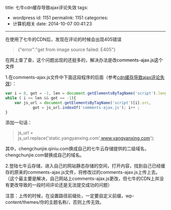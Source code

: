 title: 七牛cdn缓存导致ajax评论失效
tags:
  - wordpress
id: 1151
permalink: 1151
categories:
  - 计算机相关
date: 2014-10-07 00:41:23
---

在使用了七牛的CDN后，发现在评论的时候会出现405错误

> {"error":"get from image source failed: E405"} 
 

在网上查了查，这个问题出现的还挺多的，解决办法是改<span style="color: #000000;">comments-ajax.js这个文件</span>

1.在comments-ajax.js文件中下面这段程序的后面（参考[cdn缓存导致ajax评论失效](http://www.tennfy.com/503.html)）：

``` javascript
var i = 0, got = -1, len = document.getElementsByTagName('script').length;
while ( i <= len && got == -1){
    var js_url = document.getElementsByTagName('script')[i].src,
            got = js_url.indexOf('comments-ajax.js'); i++ ;
}
```

<!-- more -->

添加一句话：
> js_url = js_url.replace('static.yangyanxing.com',www.yangyanxing.com');

其中，chengchunjie.qiniu.com换成自己的七牛云存储提供的二级域名，chengchunjie.com替换成自己的域名。

2.登陆七牛云存储，进入自己的网站静态存储的空间，打开内容，找到自己已经缓存的原来的comments-ajax.js文件，将修改过的comments-ajax.js上传上去。（这个最主要是解决，自己网站上comments-ajax.js更改，但七牛的CDN上并没有更改导致的一段时间评论还是无法提交成功的问题）

注意：上传的时候，在设置路径前缀处，一定要自定义前缀，wp-content/themes/你的主题名称/，否则上传无效。